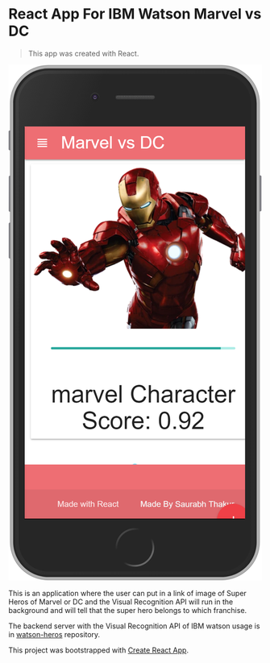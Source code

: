 # React App For IBM Watson Marvel vs DC

> This app was created with React.

![Image mockup](./ss.png)

This is an application where the user can put in a link of image of Super Heros of Marvel or DC and the Visual Recognition API will run in the background and will tell that the super hero belongs to which franchise.

The backend server with the Visual Recognition API of IBM watson usage is in [watson-heros](https://github.com/thakursaurabh1998/watson-heros) repository.

This project was bootstrapped with [Create React App](https://github.com/facebookincubator/create-react-app).
